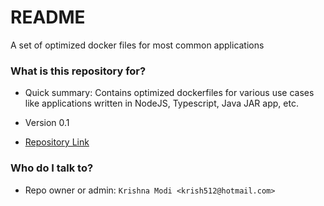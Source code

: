 # README #

A set of optimized docker files for most common applications

### What is this repository for? ###

* Quick summary: Contains optimized dockerfiles for various use cases like applications written in NodeJS, Typescript, Java JAR app, etc.

* Version 0.1

* [Repository Link](https://github.com/krish512/Dockerfiles.git)


### Who do I talk to? ###

* Repo owner or admin:
    `Krishna Modi <krish512@hotmail.com>`

